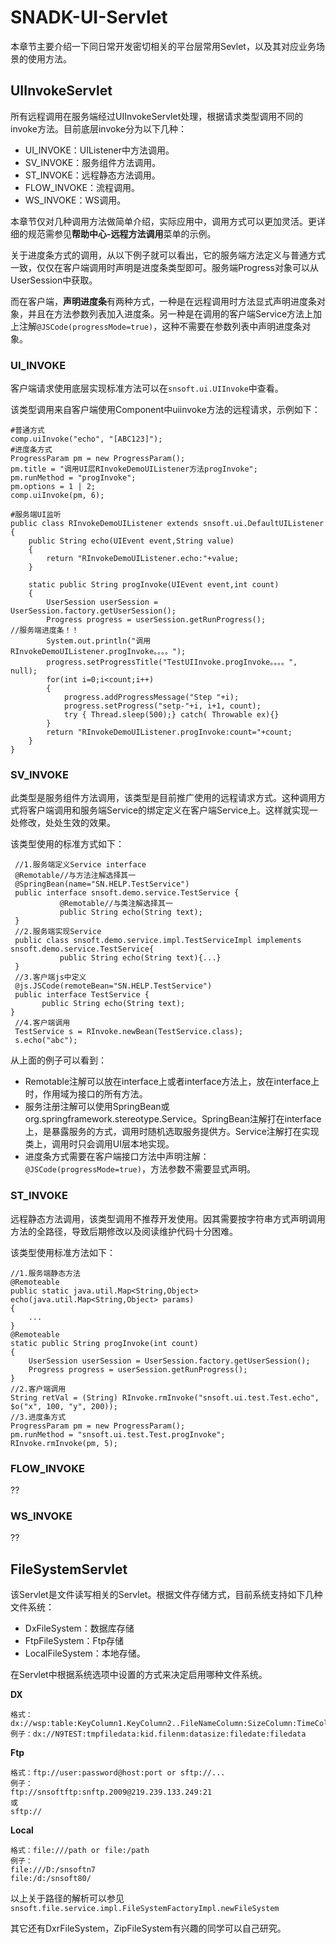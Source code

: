 # SNADK-UI-Servlet

本章节主要介绍一下同日常开发密切相关的平台层常用Sevlet，以及其对应业务场景的使用方法。

## UIInvokeServlet

所有远程调用在服务端经过UIInvokeServlet处理，根据请求类型调用不同的invoke方法。目前底层invoke分为以下几种：

* UI\_INVOKE：UIListener中方法调用。
* SV\_INVOKE：服务组件方法调用。
* ST\_INVOKE：远程静态方法调用。
* FLOW\_INVOKE：流程调用。
* WS\_INVOKE：WS调用。

本章节仅对几种调用方法做简单介绍，实际应用中，调用方式可以更加灵活。更详细的规范需参见**帮助中心-远程方法调用**菜单的示例。

关于进度条方式的调用，从以下例子就可以看出，它的服务端方法定义与普通方式一致，仅仅在客户端调用时声明是进度条类型即可。服务端Progress对象可以从UserSession中获取。

而在客户端，**声明进度条**有两种方式，一种是在远程调用时方法显式声明进度条对象，并且在方法参数列表加入进度条。另一种是在调用的客户端Service方法上加上注解`@JSCode(progressMode=true)`，这种不需要在参数列表中声明进度条对象。

### UI\_INVOKE

客户端请求使用底层实现标准方法可以在`snsoft.ui.UIInvoke`中查看。

该类型调用来自客户端使用Component中uiinvoke方法的远程请求，示例如下：

```
#普通方式
comp.uiInvoke("echo", "[ABC123]");
#进度条方式
ProgressParam pm = new ProgressParam();
pm.title = "调用UI层RInvokeDemoUIListener方法progInvoke";
pm.runMethod = "progInvoke";
pm.options = 1 | 2;
comp.uiInvoke(pm, 6);

#服务端UI监听
public class RInvokeDemoUIListener extends snsoft.ui.DefaultUIListener 
{
    public String echo(UIEvent event,String value)
    {
        return "RInvokeDemoUIListener.echo:"+value;
    }

    static public String progInvoke(UIEvent event,int count)
    {
        UserSession userSession = UserSession.factory.getUserSession();
        Progress progress = userSession.getRunProgress();                    //服务端进度条！！
        System.out.println("调用RInvokeDemoUIListener.progInvoke。。。。");
        progress.setProgressTitle("TestUIInvoke.progInvoke。。。。", null);
        for(int i=0;i<count;i++)
        {
            progress.addProgressMessage("Step "+i);
            progress.setProgress("setp-"+i, i+1, count);
            try { Thread.sleep(500);} catch( Throwable ex){}
        }
        return "RInvokeDemoUIListener.progInvoke:count="+count;
    }
}
```

### SV\_INVOKE

此类型是服务组件方法调用，该类型是目前推广使用的远程请求方式。这种调用方式将客户端调用和服务端Service的绑定定义在客户端Service上。这样就实现一处修改，处处生效的效果。

该类型使用的标准方式如下：

```
 //1.服务端定义Service interface
 @Remotable//与方法注解选择其一
 @SpringBean(name="SN.HELP.TestService")
 public interface snsoft.demo.service.TestService {
           @Remotable//与类注解选择其一
           public String echo(String text);
 }
 //2.服务端实现Service
 public class snsoft.demo.service.impl.TestServiceImpl implements  snsoft.demo.service.TestService{
           public String echo(String text){...}
 }
 //3.客户端js中定义
 @js.JSCode(remoteBean="SN.HELP.TestService")
 public interface TestService {
       public String echo(String text);
}
 //4.客户端调用
 TestService s = RInvoke.newBean(TestService.class);
 s.echo("abc");
```

从上面的例子可以看到：

* Remotable注解可以放在interface上或者interface方法上，放在interface上时，作用域为接口的所有方法。
* 服务注册注解可以使用SpringBean或org.springframework.stereotype.Service。SpringBean注解打在interface上，是暴露服务的方式，调用时随机选取服务提供方。Service注解打在实现类上，调用时只会调用UI层本地实现。
* 进度条方式需要在客户端接口方法中声明注解：`@JSCode(progressMode=true)`，方法参数不需要显式声明。

### ST\_INVOKE

远程静态方法调用，该类型调用不推荐开发使用。因其需要按字符串方式声明调用方法的全路径，导致后期修改以及阅读维护代码十分困难。

该类型使用标准方法如下：

```
//1.服务端静态方法
@Remoteable
public static java.util.Map<String,Object> echo(java.util.Map<String,Object> params)
{
    ...
}
@Remoteable
static public String progInvoke(int count)
{
    UserSession userSession = UserSession.factory.getUserSession();
    Progress progress = userSession.getRunProgress();
}
//2.客户端调用
String retVal = (String) RInvoke.rmInvoke("snsoft.ui.test.Test.echo", $o("x", 100, "y", 200));
//3.进度条方式
ProgressParam pm = new ProgressParam();
pm.runMethod = "snsoft.ui.test.Test.progInvoke";
RInvoke.rmInvoke(pm, 5);
```

### FLOW\_INVOKE

??

### WS\_INVOKE

??

## FileSystemServlet

该Servlet是文件读写相关的Servlet。根据文件存储方式，目前系统支持如下几种文件系统：

* DxFileSystem：数据库存储
* FtpFileSystem：Ftp存储
* LocalFileSystem：本地存储。

在Servlet中根据系统选项中设置的方式来决定启用哪种文件系统。

**DX**

```
格式：dx://wsp:table:KeyColumn1.KeyColumn2..FileNameColumn:SizeColumn:TimeColumn:valueColumn
例子：dx://N9TEST:tmpfiledata:kid.filenm:datasize:filedate:filedata
```

**Ftp**

```
格式：ftp://user:password@host:port or sftp://...
例子：
ftp://snsoftftp:snftp.2009@219.239.133.249:21
或
sftp://
```

**Local**

```
格式：file:///path or file:/path
例子：
file:///D:/snsoftn7 
file:/d:/snsoft80/
```

以上关于路径的解析可以参见`snsoft.file.service.impl.FileSystemFactoryImpl.newFileSystem`

其它还有DxrFileSystem，ZipFileSystem有兴趣的同学可以自己研究。

